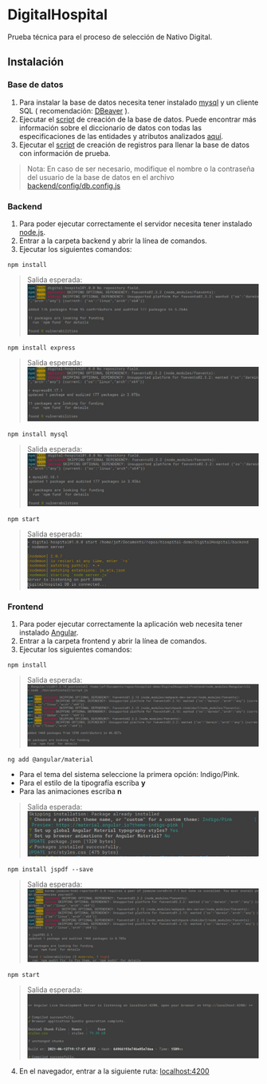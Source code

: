 # DigitalHospital
Prueba técnica para el proceso de selección de Nativo Digital.

## Instalación

### Base de datos
1. Para instalar la base de datos necesita tener instalado [mysql](https://www.mysql.com/downloads/) y un cliente SQL ( recomendación: [DBeaver](https://dbeaver.io/download/) ).
2. Ejecutar el [script](./database/creation.sql) de creación de la base de datos. Puede encontrar más información sobre el diccionario de datos con todas las especificaciones de las entidades y atributos analizados [aquí](./database).
3. Ejecutar el [script](./database/populate.sql) de creación de registros para llenar la base de datos con información de prueba.
>Nota: En caso de ser necesario, modifique el nombre o la contraseña del usuario de la base de datos en el archivo [backend/config/db.config.js](./backend/config/db.config.js) 

### Backend
1. Para poder ejecutar correctamente el servidor necesita tener instalado [node.js](https://nodejs.org/es/).
2. Entrar a la carpeta backend y abrir la línea de comandos.
3. Ejecutar los siguientes comandos: 
``` shell
npm install
```
>Salida esperada: 
>![back output](./images/back_output.jpeg)

``` shell
npm install express
```
>Salida esperada: 
>![express output](./images/express_output.jpeg)

``` shell
npm install mysql
```
>Salida esperada: 
>![mysql output](./images/mysql_output.jpeg)

``` shell
npm start 
```
>Salida esperada: 
>![back start](./images/back_start.jpeg)

### Frontend
1. Para poder ejecutar correctamente la aplicación web necesita tener instalado [Angular](https://angular.io/guide/setup-local).
2. Entrar a la carpeta frontend y abrir la línea de comandos.
3. Ejecutar los siguientes comandos: 
``` shell
npm install
```
>Salida esperada: 
>![front output](./images/front_output.jpeg)

``` shell
ng add @angular/material
```
   * Para el tema del sistema seleccione la primera opción:  Indigo/Pink.
   * Para el estilo de la tipografía escriba **y**
   * Para las animaciones escriba **n**
>Salida esperada: 
>![material output](./images/material_output.jpeg)

``` shell
npm install jspdf --save
```
>Salida esperada: 
>![jspdf output](./images/jspdf_output.jpeg)

``` shell
npm start 
```
>Salida esperada:
> ![front start](./images/front_start.jpeg)

4. En el navegador, entrar a la siguiente ruta: [localhost:4200](localhost:4200)
